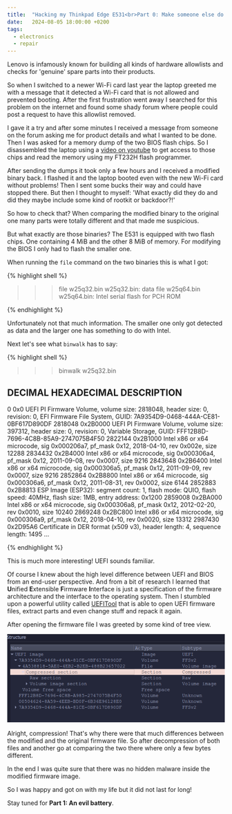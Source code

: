 ```yaml
---
title:  "Hacking my Thinkpad Edge E531<br>Part 0: Make someone else do the hard work"
date:   2024-08-05 18:00:00 +0200
tags: 
  - electronics 
  - repair
---
```


Lenovo is infamously known for building all kinds of hardware allowlists and checks for 'genuine' spare parts into their products.

So when I switched to a newer Wi-Fi card last year the laptop greeted me with a message that it detected a Wi-Fi card that is not allowed and prevented booting.
After the first frustration went away I searched for this problem on the internet and found some shady forum where people could post a request to have this allowlist removed.

I gave it a try and after some minutes I received a message from someone on the forum asking me for product details and what I wanted to be done. Then I was asked for a memory dump of the two BIOS flash chips.
So I disassembled the laptop using a [video on youtube](https://youtube.com/watch?v=Y5mAJS_8cBU) to get access to those chips and read the memory using my FT232H flash programmer.

After sending the dumps it took only a few hours and I received a modified binary back. I flashed it and the laptop booted even with the new Wi-Fi card without problems! Then I sent some bucks their way and could have stopped there.
But then I thought to myself: 'What exactly did they do and did they maybe include some kind of rootkit or backdoor?!'

So how to check that? When comparing the modified binary to the original one many parts were totally different and that made me suspicious.

But what exactly are those binaries? The E531 is equipped with two flash chips. One containing 4 MiB and the other 8 MiB of memory. For modifying the BIOS I only had to flash the smaller one.

When running the `file` command on the two binaries this is what I got:

{% highlight shell %}

>>> file w25q32.bin
w25q32.bin: data
>>> file w25q64.bin
w25q64.bin: Intel serial flash for PCH ROM

{% endhighlight %}

Unfortunately not that much information. The smaller one only got detected as data and the larger one has something to do with Intel.

Next let's see what `binwalk` has to say:


{% highlight shell %}

>>> binwalk w25q32.bin

DECIMAL       HEXADECIMAL     DESCRIPTION
--------------------------------------------------------------------------------
0             0x0             UEFI PI Firmware Volume, volume size: 2818048, header size: 0, revision: 0, EFI Firmware File System, GUID: 7A9354D9-0468-444A-CE81-0BF617D890DF
2818048       0x2B0000        UEFI PI Firmware Volume, volume size: 397312, header size: 0, revision: 0, Variable Storage, GUID: FFF12B8D-7696-4C8B-85A9-2747075B4F50
2822144       0x2B1000        Intel x86 or x64 microcode, sig 0x000206a7, pf_mask 0x12, 2018-04-10, rev 0x002e, size 12288
2834432       0x2B4000        Intel x86 or x64 microcode, sig 0x000306a4, pf_mask 0x12, 2011-09-08, rev 0x0007, size 9216
2843648       0x2B6400        Intel x86 or x64 microcode, sig 0x000306a5, pf_mask 0x12, 2011-09-09, rev 0x0007, size 9216
2852864       0x2B8800        Intel x86 or x64 microcode, sig 0x000306a6, pf_mask 0x12, 2011-08-31, rev 0x0002, size 6144
2852883       0x2B8813        ESP Image (ESP32): segment count: 1, flash mode: QUIO, flash speed: 40MHz, flash size: 1MB, entry address: 0x1200
2859008       0x2BA000        Intel x86 or x64 microcode, sig 0x000306a8, pf_mask 0x12, 2012-02-20, rev 0x0010, size 10240
2869248       0x2BC800        Intel x86 or x64 microcode, sig 0x000306a9, pf_mask 0x12, 2018-04-10, rev 0x0020, size 13312
2987430       0x2D95A6        Certificate in DER format (x509 v3), header length: 4, sequence length: 1495
...

{% endhighlight %}

This is much more interesting! UEFI sounds familiar.

Of course I knew about the high level difference between UEFI and BIOS from an end-user perspective.
And from a bit of research I learned that **U**nified **E**xtensible **F**irmware **I**nterface is just a specification of the firmware architecture and the interface to the operating system.
Then I stumbled upon a powerful utility called [UEFITool](https://github.com/LongSoft/UEFITool) that is able to open UEFI firmware files, extract parts and even change stuff and repack it again.

After opening the firmware file I was greeted by some kind of tree view.

![Screenshot of UEFItool where you can see a tree view where an element labeled 'Compressed section' is highlighted](/assets/images/uefitool_screenshot_overview.png)

Alright, compression! That's why there were that much differences between the modified and the original firmware file.
So after decompression of both files and another go at comparing the two there where only a few bytes different.

In the end I was quite sure that there was no hidden malware inside the modified firmware image.

So I was happy and got on with my life but it did not last for long!

Stay tuned for **Part 1: An evil battery**.
